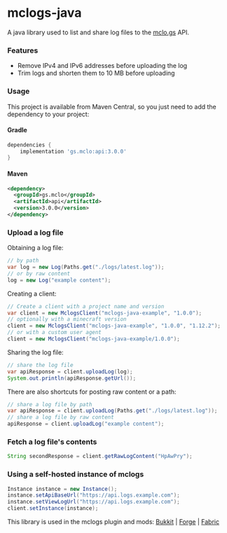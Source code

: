# mclogs-java
A java library used to list and share log files to the [mclo.gs](https://mclo.gs) API.

### Features
- Remove IPv4 and IPv6 addresses before uploading the log
- Trim logs and shorten them to 10 MB before uploading

### Usage
This project is available from Maven Central, so you just need to add the dependency to your project:

#### Gradle
```gradle
dependencies {
    implementation 'gs.mclo:api:3.0.0'
}
```

#### Maven
```xml
<dependency>
  <groupId>gs.mclo</groupId>
  <artifactId>api</artifactId>
  <version>3.0.0</version>
</dependency>
```

### Upload a log file

Obtaining a log file:
```java
// by path
var log = new Log(Paths.get("./logs/latest.log"));
// or by raw content
log = new Log("example content");
```

Creating a client:
```java
// Create a client with a project name and version
var client = new MclogsClient("mclogs-java-example", "1.0.0");
// optionally with a minecraft version
client = new MclogsClient("mclogs-java-example", "1.0.0", "1.12.2");
// or with a custom user agent
client = new MclogsClient("mclogs-java-example/1.0.0");
```

Sharing the log file:
```java
// share the log file
var apiResponse = client.uploadLog(log);
System.out.println(apiResponse.getUrl());
```

There are also shortcuts for posting raw content or a path:
```java
// share a log file by path
var apiResponse = client.uploadLog(Paths.get("./logs/latest.log"));
// share a log file by raw content
apiResponse = client.uploadLog("example content");
```

### Fetch a log file's contents
```java
String secondResponse = client.getRawLogContent("HpAwPry");
```

### Using a self-hosted instance of mclogs
```java
Instance instance = new Instance();
instance.setApiBaseUrl("https://api.logs.example.com");
instance.setViewLogUrl("https://api.logs.example.com");
client.setInstance(instance);
```

This library is used in the mclogs plugin and mods:
[Bukkit](https://github.com/aternosorg/mclogs-bukkit) |
[Forge](https://github.com/aternosorg/mclogs-forge) |
[Fabric](https://github.com/aternosorg/mclogs-fabric)